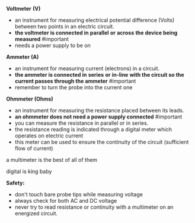 **Voltmeter** **(V)**

- an instrument for measuring electrical potential difference (Volts) between two points in an electric circuit.
- **the voltmeter is connected in** **parallel** **or** **across** **the device being measured** #important
- needs a power supply to be on

  

**Ammeter (A)**

- an instrument for measuring current (electrons) in a circuit.
- **the ammeter is connected in** **series** **or** **in-line** **with the circuit so the current passes through the ammeter** #important
- remember to turn the probe into the current one

  

**Ohmmeter (Ohms)**

- an instrument for measuring the resistance placed between its leads.
- **an ohmmeter does not need a power supply connected** #important
- you can measure the resistance in parallel or in series.
- the resistance reading is indicated through a digital meter which operates on electric current
- this meter can be used to ensure the continuity of the circuit (sufficient flow of current)
  

  

a multimeter is the best of all of them

digital is king baby

  

**Safety:**

- don't touch bare probe tips while measuring voltage
- always check for both AC and DC voltage
- never try to read resistance or continuity with a multimeter on an energized circuit.